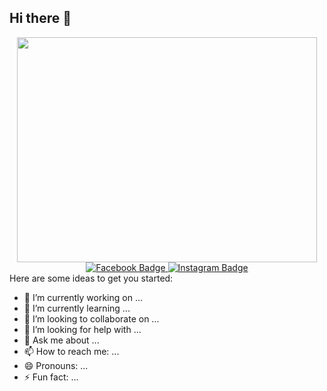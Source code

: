 ## Hi there 👋

<div id="header" align="center">
  <img src="https://giphy.com/embed/2IudUHdI075HL02Pkk" width="480" height="360" style="" frameBorder="0" class="giphy-embed" allowFullScreen"/>
</div>
<div id="badges" align="center">
  <a href="https://www.facebook.com/pphichanan.srirattanapat">
    <img src="https://img.shields.io/badge/Facebook-1877F2?style=for-the-badge&logo=facebook&logoColor=white" alt="Facebook Badge"/>
  </a>
  <a href="https://www.instagram.com/pps_pxne/">
    <img src="https://img.shields.io/badge/Instagram-E4405F?style=for-the-badge&logo=instagram&logoColor=white" alt="Instagram Badge"/>
  </a>
</div>
Here are some ideas to get you started:

- 🔭 I’m currently working on ...
- 🌱 I’m currently learning ...
- 👯 I’m looking to collaborate on ...
- 🤔 I’m looking for help with ...
- 💬 Ask me about ...
- 📫 How to reach me: ...
- 😄 Pronouns: ...
- ⚡ Fun fact: ...

